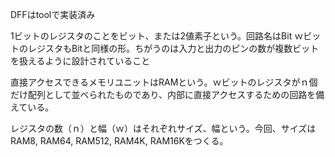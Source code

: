 DFFはtoolで実装済み

1ビットのレジスタのことをビット、または2値素子という。回路名はBit
ｗビットのレジスタもBitと同様の形。ちがうのは入力と出力のピンの数が複数ビットを扱えるように設計されていること

直接アクセスできるメモリユニットはRAMという。ｗビットのレジスタがｎ個だけ配列として並べられたものであり、内部に直接アクセスするための回路を備えている。

レジスタの数（ｎ）と幅（ｗ）はそれぞれサイズ、幅という。今回、サイズはRAM8, RAM64, RAM512, RAM4K, RAM16Kをつくる。
